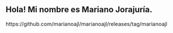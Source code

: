 <!-- <h1 font-size=50px>marianoajl</h1> <img align=right width=400px height=auto src="http://marianoajl.com.ar/assets/images/marianoajl.png"> -->
<!-- <br>
<br>
<br>
<br> -->
<h2>Hola! Mi nombre es Mariano Jorajuría.</h2>
<!-- <h3>Estoy estudiando programación y te invito a que vayas viendo mis avances en este gran mundo.</h3> -->
https://github.com/marianoajl/marianoajl/releases/tag/marianoajl


